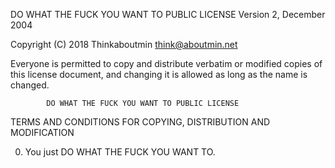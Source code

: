 DO WHAT THE FUCK YOU WANT TO PUBLIC LICENSE 
                    Version 2, December 2004 

 Copyright (C) 2018 Thinkaboutmin <think@aboutmin.net> 

 Everyone is permitted to copy and distribute verbatim or modified 
 copies of this license document, and changing it is allowed as long 
 as the name is changed. 

            DO WHAT THE FUCK YOU WANT TO PUBLIC LICENSE 
   TERMS AND CONDITIONS FOR COPYING, DISTRIBUTION AND MODIFICATION 

  0. You just DO WHAT THE FUCK YOU WANT TO.
